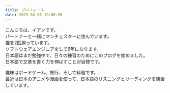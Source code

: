 ```yaml
---
title: プロフィール
date: 2025-04-05 19:00:56
---
```


こんにちは、イアンです。  
パートナーと一緒にマンチェスターに住んでいます。  
猫を2匹飼っています。  
ソフトウェアエンジニアをして6年になります。  
日本語はまだ勉強中で、日々の練習のためにこのブログを始めました。  
日本語で文章を書く力を伸ばすことが目標です。  

趣味はボードゲーム、旅行、そして料理です。  
最近は日本のアニメや漫画を使って、日本語のリスニングとリーディングを練習しています。


